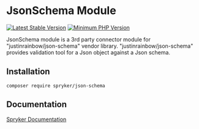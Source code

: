 # JsonSchema Module
[![Latest Stable Version](https://poser.pugx.org/spryker/json-schema/v/stable.svg)](https://packagist.org/packages/spryker/json-schema)
[![Minimum PHP Version](https://img.shields.io/badge/php-%3E%3D%208.2-8892BF.svg)](https://php.net/)

JsonSchema module is a 3rd party connector module for "justinrainbow/json-schema" vendor library.
"justinrainbow/json-schema" provides validation tool for a Json object against a Json schema.

## Installation

```
composer require spryker/json-schema
```

## Documentation

[Spryker Documentation](https://docs.spryker.com)
